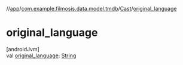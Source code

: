 //[app](../../../index.md)/[com.example.filmosis.data.model.tmdb](../index.md)/[Cast](index.md)/[original_language](original_language.md)

# original_language

[androidJvm]\
val [original_language](original_language.md): [String](https://kotlinlang.org/api/latest/jvm/stdlib/kotlin/-string/index.html)
